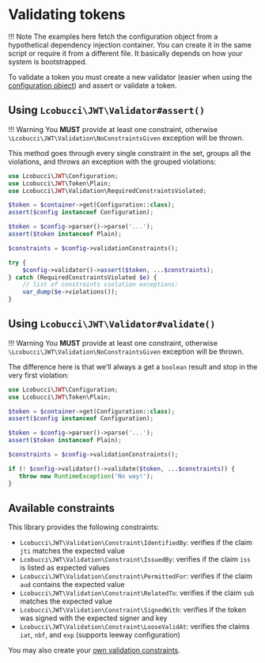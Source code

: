 # Validating tokens

!!! Note
    The examples here fetch the configuration object from a hypothetical dependency injection container.
    You can create it in the same script or require it from a different file. It basically depends on how your system is bootstrapped.

To validate a token you must create a new validator (easier when using the [configuration object](configuration.md)) and assert or validate a token.

## Using `Lcobucci\JWT\Validator#assert()`

!!! Warning
    You **MUST** provide at least one constraint, otherwise `\Lcobucci\JWT\Validation\NoConstraintsGiven` exception will be thrown.

This method goes through every single constraint in the set, groups all the violations, and throws an exception with the grouped violations:

```php
use Lcobucci\JWT\Configuration;
use Lcobucci\JWT\Token\Plain;
use Lcobucci\JWT\Validation\RequiredConstraintsViolated;

$token = $container->get(Configuration::class);
assert($config instanceof Configuration);

$token = $config->parser()->parse('...');
assert($token instanceof Plain);

$constraints = $config->validationConstraints();

try {
    $config->validator()->assert($token, ...$constraints);
} catch (RequiredConstraintsViolated $e) {
    // list of constraints violation exceptions:
    var_dump($e->violations());
}
```

## Using `Lcobucci\JWT\Validator#validate()`

!!! Warning
    You **MUST** provide at least one constraint, otherwise `\Lcobucci\JWT\Validation\NoConstraintsGiven` exception will be thrown.

The difference here is that we'll always a get a `boolean` result and stop in the very first violation:

```php
use Lcobucci\JWT\Configuration;
use Lcobucci\JWT\Token\Plain;

$token = $container->get(Configuration::class);
assert($config instanceof Configuration);

$token = $config->parser()->parse('...');
assert($token instanceof Plain);

$constraints = $config->validationConstraints();

if (! $config->validator()->validate($token, ...$constraints)) {
   throw new RuntimeException('No way!');
}
```

## Available constraints

This library provides the following constraints:

* `Lcobucci\JWT\Validation\Constraint\IdentifiedBy`: verifies if the claim `jti` matches the expected value
* `Lcobucci\JWT\Validation\Constraint\IssuedBy`: verifies if the claim `iss` is listed as expected values
* `Lcobucci\JWT\Validation\Constraint\PermittedFor`: verifies if the claim `aud` contains the expected value
* `Lcobucci\JWT\Validation\Constraint\RelatedTo`: verifies if the claim `sub` matches the expected value
* `Lcobucci\JWT\Validation\Constraint\SignedWith`: verifies if the token was signed with the expected signer and key
* `Lcobucci\JWT\Validation\Constraint\LooseValidAt`: verifies the claims `iat`, `nbf`, and `exp` (supports leeway configuration)

You may also create your [own validation constraints](extending-the-library.md#validation-constraints).

